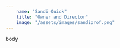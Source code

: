 ```yaml
---
    name: "Sandi Quick"
    title: "Owner and Director"
    image: "/assets/images/sandiprof.png"
---
```



body
